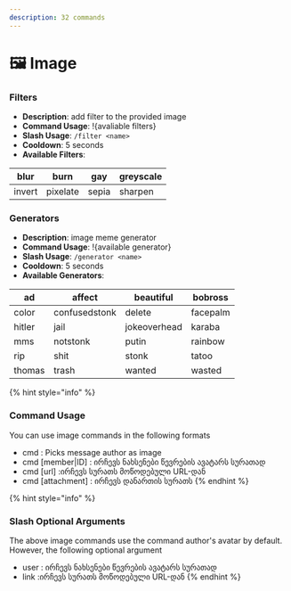 ```yaml
---
description: 32 commands
---
```


# 🖼 Image

### Filters

* **Description**: add filter to the provided image
* **Command Usage**: !{avaliable filters}
* **Slash Usage**: `/filter <name>`&#x20;
* **Cooldown**: 5 seconds
* **Available Filters**:

| blur   | burn     | gay   | greyscale |
| ------ | -------- | ----- | --------- |
| invert | pixelate | sepia | sharpen   |

### Generators

* **Description**: image meme generator
* **Command Usage**: !{available generator}
* **Slash Usage**: `/generator <name>`&#x20;
* **Cooldown**: 5 seconds
* **Available Generators**:

| ad     | affect        | beautiful    | bobross  |
| ------ | ------------- | ------------ | -------- |
| color  | confusedstonk | delete       | facepalm |
| hitler | jail          | jokeoverhead | karaba   |
| mms    | notstonk      | putin      | rainbow  |
| rip    | shit          | stonk        | tatoo    |
| thomas | trash         | wanted       | wasted   |



{% hint style="info" %}
### Command Usage

You can use image commands in the following formats

* cmd : Picks message author as image
* cmd \[member|ID] : ირჩევს ნახსენები წევრების ავატარს სურათად
* cmd \[url] :ირჩევს სურათს მოწოდებული URL-დან
* cmd \[attachment] : ირჩევს დანართის სურათს
{% endhint %}

{% hint style="info" %}
### Slash Optional Arguments

The above image commands use the command author's avatar by default. However, the following optional argument

* user : ირჩევს ნახსენები წევრების ავატარს სურათად
* link :ირჩევს სურათს მოწოდებული URL-დან
{% endhint %}
